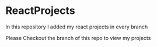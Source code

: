 # ReactProjects
In this repository I added my react projects in every branch

Please Checkout the branch of this repo to view my projects
